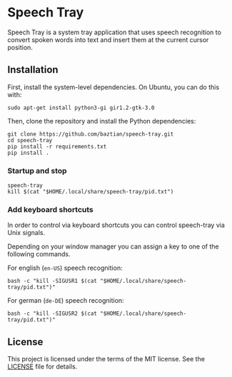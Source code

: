 # Speech Tray

Speech Tray is a system tray application that uses speech recognition to convert spoken words into text and insert them at the current cursor position.

## Installation

First, install the system-level dependencies. On Ubuntu, you can do this with:

    sudo apt-get install python3-gi gir1.2-gtk-3.0

Then, clone the repository and install the Python dependencies:

    git clone https://github.com/baztian/speech-tray.git
    cd speech-tray
    pip install -r requirements.txt
    pip install .

### Startup and stop

    speech-tray
    kill $(cat "$HOME/.local/share/speech-tray/pid.txt")

### Add keyboard shortcuts

In order to control via keyboard shortcuts you can control speech-tray via
Unix signals.

Depending on your window manager you can assign a key to one of the following
commands.

For english (`en-US`) speech recognition:

    bash -c "kill -SIGUSR1 $(cat "$HOME/.local/share/speech-tray/pid.txt")"

For german (`de-DE`) speech recognition:

    bash -c "kill -SIGUSR2 $(cat "$HOME/.local/share/speech-tray/pid.txt")"

## License

This project is licensed under the terms of the MIT license. See the [LICENSE](LICENSE) file for details.
